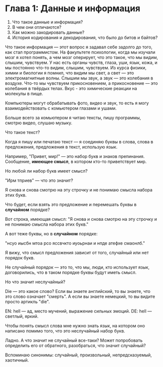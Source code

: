 # Глава 1: Данные и информация
1. Что такое данные и информация?
2. В чем они отличаются?
3. Как можно закодировать данные?
4. История кодирования и декодирования, что было до битов и байтов?


Что такое информация — этот вопрос я задавал себе задолго до того, как стал программистом. На факультете психологии, когда мы изучали мозг я хотел понять, а чем мозг оперирует, что это такое, что мы видим, слышим, чувствуем.
У нас есть органы чувств, глаза, уши, язык, кожа, и мы постоянно что-то видим, слышим, чувствуем.
Из курса физики, химии и биологии я помнил, что видим мы свет, а свет — это электромагнитные волны.
Слышим мы звук, а звук — это колебания в воздухе.
Что-то мы чувствуем прикосновением, а прикосновение — это колебания в твёрдых телах.
Вкус - это химические реакции на молекулы в пище.

Компьютеры могут обрабатывать фото, видео и звук, то есть я могу взаимодействовать с комьютером глазами и ушами.

Больше всего за комьютером я читаю тексты, пишу программы, смотрю видео, слушаю музыку.

Что такое текст? 

Когда я пишу или печатаю текст — я соединяю буквы в слова, слова в предложения, предложения в текст, использую язык.

Например, "Привет, мир!" — это набор букв и знаков препинания.
Сообщение, **имеющее смысл**, в котором кто-то приветствует мир.

Но любой ли набор букв имеет смысл?

"Ирм тприев" — что это значит?

Я снова и снова смотрю на эту строчку и не понимаю смысла набора этих букв.

Что будет, если взять это предложение и перемешать буквы в **случайном** порядке?

Вот строка, имеющая смысл:
"Я снова и снова смотрю на эту строчку и не понимаю смысла набора этих букв."

А вот теже буквы, но в **случайном** порядке:

"нсуо иысбн мтоа рсо яссвчкто иуоьрнаи и нпде атефхе смаонлб."

Я вижу, что смысл предложения зависит от того, случайный или нет порядок букв.

Не случайный порядок — это то, что мы, люди, кто использует язык, договорились, что в таком порядке буквы будут иметь смысл.

Но что значит неслучайный?

Die — это какое слово? Если вы знаете английский, то вы знаете, что это слово означает "смерть".
А если вы знаете немецкий, то вы видите просто артикль "die".

EN: hell — ад, место мучений, выражение сильных эмоций.
DE: hell — светлый, яркий.

Чтобы понять смысл слова мне нужно знать язык, на котором оно написано помимо того, что это неслучайный набор букв. 

Ладно. А что значит не случайный все-таки? Может попробовать определить его от обратного, 
разобраться, что значит случайный?

Вспоминаю синонимы: случайный, произвольный, непредсказуемый, хаотичный.

